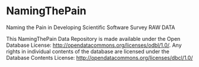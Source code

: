 # NamingThePain
Naming the Pain in Developing Scientific Software Survey RAW DATA

This NamingThePain Data Repository is made available under the Open Database License: http://opendatacommons.org/licenses/odbl/1.0/. Any rights in individual contents of the database are licensed under the Database Contents License: http://opendatacommons.org/licenses/dbcl/1.0/
